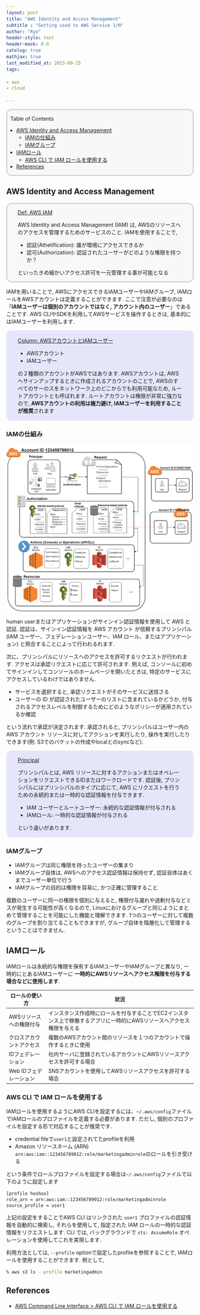 ```yaml
---
layout: post
title: "AWS Identity and Access Management"
subtitle : "Getting used to AWS Service 1/N"
author: "Ryo"
header-style: text
header-mask: 0.0
catelog: true
mathjax: true
last_modified_at: 2023-09-25
tags:

- aws
- cloud

---
```


<div style='border-radius: 1em; border-style:solid; border-color:#D3D3D3; background-color:#F8F8F8'>

<p class="h4">&nbsp;&nbsp;Table of Contents</p>

<!-- START doctoc generated TOC please keep comment here to allow auto update -->
<!-- DON'T EDIT THIS SECTION, INSTEAD RE-RUN doctoc TO UPDATE -->

- [AWS Identity and Access Management](#aws-identity-and-access-management)
  - [IAMの仕組み](#iam%E3%81%AE%E4%BB%95%E7%B5%84%E3%81%BF)
  - [IAMグループ](#iam%E3%82%B0%E3%83%AB%E3%83%BC%E3%83%97)
- [IAMロール](#iam%E3%83%AD%E3%83%BC%E3%83%AB)
  - [AWS CLI で IAM ロールを使用する](#aws-cli-%E3%81%A7-iam-%E3%83%AD%E3%83%BC%E3%83%AB%E3%82%92%E4%BD%BF%E7%94%A8%E3%81%99%E3%82%8B)
- [References](#references)

<!-- END doctoc generated TOC please keep comment here to allow auto update -->


</div>

## AWS Identity and Access Management

<div style='padding-left: 2em; padding-right: 2em; border-radius: 1em; border-style:solid; border-color:#D3D3D3; background-color:#F8F8F8'>
<p class="h4"><ins>Def: AWS IAM</ins></p>

AWS Identity and Access Management (IAM) は, AWSのリソースへのアクセスを管理するためのサービスのこと.
IAMを使用することで,

- 認証(Athetification): 誰が環境にアクセスできるか
- 認可(Authorization): 認証されたユーザーがどのような権限を持つか？

といったきめ細かいアクセス許可を一元管理する事が可能となる

</div>

IAMを用いることで, AWSにアクセスできるIAMユーザーやIAMグループ, IAMロールをAWSアカウントは定義することができます.
ここで注意が必要なのは「**IAMユーザーは個別のアカウントではなく, アカウント内のユーザー**」であることです.
AWS CLIやSDKを利用してAWSサービスを操作するときは, 基本的にはIAMユーザーを利用します.

<div style='padding-left: 2em; padding-right: 2em; border-radius: 1em; border-style:solid; border-color:#e6e6fa; background-color:#e6e6fa'>
<p class="h4"><ins>Column: AWSアカウントとIAMユーザー</ins></p>

- AWSアカウント
- IAMユーザー

の２種類のアカウントがAWSではあります. AWSアカウントは, AWSへサインアップするときに作成されるアカウントのことで, 
AWSのすべてのサーのスをネットワーク上のどこからでも利用可能なため, ルートアカウントとも呼ばれます. 
ルートアカウントは権限が非常に強力なので, **AWSアカウントの利用は極力避け, IAMユーザーを利用することが推奨**されます

</div>

### IAMの仕組み

<img src="https://github.com/ryonakimageserver/omorikaizuka/blob/master/Development/aws/20230803-aws-iam-structure.png?raw=true">

human userまたはアプリケーションがサインイン認証情報を使用して AWS と認証. 認証は、サインイン認証情報を AWS アカウント が信頼するプリンシパル (IAM ユーザー、フェデレーションユーザー、IAM ロール、またはアプリケーション) と照合することによって行われるれます.

次に、プリンシパルにリソースへのアクセスを許可するリクエストが行われます. アクセスは承認リクエストに応じて許可されます.
例えば, コンソールに初めてサインインしてコンソールのホームページを開いたときは, 特定のサービスにアクセスしているわけではありません. 

- サービスを選択すると, 承認リクエストがそのサービスに送信さる
- ユーザーの ID が認証されたユーザーのリストに含まれているかどうか, 付与されるアクセスレベルを制御するためにどのようなポリシーが適用されているか確認

という流れで承認が決定されます. 承認されると, プリンシパルはユーザー内の AWS アカウント リソースに対してアクションを実行したり, 操作を実行したりできます(例: S3でのバケットの作成やlocalとのsyncなど).

<div style='padding-left: 2em; padding-right: 2em; border-radius: 1em; border-style:solid; border-color:#e6e6fa; background-color:#e6e6fa'>
<p class="h4"><ins>Principal</ins></p>

プリンシパルとは, AWS リソースに対するアクションまたはオペレーションをリクエストできるIDまたはワークロードです. 
認証後, プリンシパルにはプリンシパルのタイプに応じて, AWS にリクエストを行うための永続的または一時的な認証情報を付与できます. 

- IAM ユーザーとルートユーザー: 永続的な認証情報が付与される
- IAMロール: 一時的な認証情報が付与される

という違いがあります. 

</div>

### IAMグループ

- IAMグループは同じ権限を持ったユーザーの集まり
- IAMグループ自体は, AWSへのアクセス認証情報は保持せず, 認証自体はあくまでユーザー単位で行う
- IAMグループの目的は権限を容易に, かつ正確に管理すること

複数のユーザーに同一の権限を個別に与えると, 権限付与漏れや過剰付与などミスが発生する可能性が高くなるので,
Linuxにおけるグループと同じようにまとめて管理することを可能にした機能と理解できます. 1つのユーザーに対して複数のグループを割り当てることもできますが, 
グループ自体を階層化して管理するということはできません.


## IAMロール

IAMロールは永続的な権限を保有するIAMユーザーやIAMグループと異なり, 一時的にとあるIAMユーザーに
**一時的にAWSリソースへアクセス権限を付与する場合などに使用します**. 

|ロールの使い方|状況|
|----|---|
|AWSリソースへの権限付与|インスタンス作成時にロールを付与することでEC2インスタンス上で稼働するアプリに一時的にAWSリソースへアクセス権限を与える|
|クロスアカウントアクセス|複数のAWSアカウント間のリソースを１つのアカウントで操作するときに使用|
|IDフェデレーション|社内サーバに登録されているアカウントにAWSリソースアクセスを許可する場合|
|Web IDフェデレーション|SNSアカウントを使用してAWSリソースアクセスを許可する場合|


### AWS CLI で IAM ロールを使用する

IAMロールを使用するようにAWS CLIを設定するには、`~/.aws/config`ファイルでIAMロールのプロファイルを定義する必要があります.
ただし, 個別のプロファイルを設定する形で対応することが推奨です.

- credential fileで`user1`と設定されてたprofileを利用
- Amazon リソースネーム (ARN) `arn:aws:iam::123456789012:role/marketingadminrole`のロールを引き受ける

という条件でロールプロファイルを設定する場合は`~/.aws/config`ファイルで以下のように設定します

```
[profile hoohoo]
role_arn = arn:aws:iam::123456789012:role/marketingadminrole
source_profile = user1
```

上記の設定をすることでAWS CLI はリンクされた `user1` プロファイルの認証情報を自動的に検索し, それらを使用して, 指定された IAM ロールの一時的な認証情報をリクエストします.
CLI では, バックグラウンドで `sts: AssumeRole` オペレーションを使用してこれを実現します.

利用方法としては, `--profile` optionで設定したprofileを参照することで, IAMロールを使用することができます. 例として, 

```zsh
% aws s3 ls --profile marketingadmin
```






References
------------

- [AWS Command Line Interface > AWS CLI で IAM ロールを使用する](https://docs.aws.amazon.com/ja_jp/cli/latest/userguide/cli-configure-role.html)
